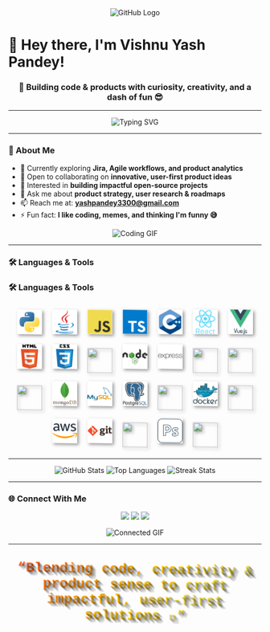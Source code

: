 <div align="center">
  <img src="https://github.com/raghavk16/raghavk16/blob/master/octo.gif" alt="GitHub Logo" width="150" height="150" />
</div>

# 👋 Hey there, I'm Vishnu Yash Pandey!  

<h3 align="center">🚀 Building code & products with curiosity, creativity, and a dash of fun 😎</h3>

---

<div align="center">
  <img src="https://readme-typing-svg.herokuapp.com?font=Fira+Code&pause=1000&color=FF5733&center=true&vCenter=true&width=500&lines=Hey+there!+I'm+Vishnu+Yash+Pandey;I+💻+Code+%26+Build+Products;Product+Management+Explorer;Always+Learning+New+Things+✨" alt="Typing SVG" />
</div>

---

### 🌱 About Me  
- 🌱 Currently exploring **Jira, Agile workflows, and product analytics**  
- 👯 Open to collaborating on **innovative, user-first product ideas**  
- 🤝 Interested in **building impactful open-source projects**  
- 💬 Ask me about **product strategy, user research & roadmaps**  
- 📫 Reach me at: **yashpandey3300@gmail.com**  
- ⚡ Fun fact: **I like coding, memes, and thinking I'm funny 😅**  

<div align="center">
  <img src="https://media.giphy.com/media/3oEjI6SIIHBdRxXI40/giphy.gif" alt="Coding GIF" width="400" />
</div>

---

### 🛠️ Languages & Tools  
### 🛠️ Languages & Tools  
<div align="center" style="margin-top: 20px;">
  <!-- Programming Languages -->
  <img src="https://raw.githubusercontent.com/devicons/devicon/master/icons/python/python-original.svg" width="50" height="50" style="margin: 8px; filter: drop-shadow(3px 3px 3px rgba(0,0,0,0.4)); transform: rotateX(10deg) rotateY(5deg);" /> 
  <img src="https://raw.githubusercontent.com/devicons/devicon/master/icons/java/java-original.svg" width="50" height="50" style="margin: 8px; filter: drop-shadow(3px 3px 3px rgba(0,0,0,0.4)); transform: rotateX(10deg) rotateY(5deg);" /> 
  <img src="https://raw.githubusercontent.com/devicons/devicon/master/icons/javascript/javascript-original.svg" width="50" height="50" style="margin: 8px; filter: drop-shadow(3px 3px 3px rgba(0,0,0,0.4)); transform: rotateX(10deg) rotateY(5deg);" /> 
  <img src="https://raw.githubusercontent.com/devicons/devicon/master/icons/typescript/typescript-original.svg" width="50" height="50" style="margin: 8px; filter: drop-shadow(3px 3px 3px rgba(0,0,0,0.4)); transform: rotateX(10deg) rotateY(5deg);" /> 
  <img src="https://raw.githubusercontent.com/devicons/devicon/master/icons/cplusplus/cplusplus-original.svg" width="50" height="50" style="margin: 8px; filter: drop-shadow(3px 3px 3px rgba(0,0,0,0.4)); transform: rotateX(10deg) rotateY(5deg);" /> 

  <!-- Frameworks & Frontend -->
  <img src="https://raw.githubusercontent.com/devicons/devicon/master/icons/react/react-original-wordmark.svg" width="50" height="50" style="margin: 8px; filter: drop-shadow(3px 3px 3px rgba(0,0,0,0.4)); transform: rotateX(10deg) rotateY(5deg);" /> 
  <img src="https://raw.githubusercontent.com/devicons/devicon/master/icons/vuejs/vuejs-original-wordmark.svg" width="50" height="50" style="margin: 8px; filter: drop-shadow(3px 3px 3px rgba(0,0,0,0.4)); transform: rotateX(10deg) rotateY(5deg);" /> 
  <img src="https://raw.githubusercontent.com/devicons/devicon/master/icons/html5/html5-original-wordmark.svg" width="50" height="50" style="margin: 8px; filter: drop-shadow(3px 3px 3px rgba(0,0,0,0.4)); transform: rotateX(10deg) rotateY(5deg);" /> 
  <img src="https://raw.githubusercontent.com/devicons/devicon/master/icons/css3/css3-original-wordmark.svg" width="50" height="50" style="margin: 8px; filter: drop-shadow(3px 3px 3px rgba(0,0,0,0.4)); transform: rotateX(10deg) rotateY(5deg);" /> 
  <img src="https://www.vectorlogo.zone/logos/tailwindcss/tailwindcss-icon.svg" width="50" height="50" style="margin: 8px; filter: drop-shadow(3px 3px 3px rgba(0,0,0,0.4)); transform: rotateX(10deg) rotateY(5deg);" /> 

  <!-- Backend & Tools -->
  <img src="https://raw.githubusercontent.com/devicons/devicon/master/icons/nodejs/nodejs-original-wordmark.svg" width="50" height="50" style="margin: 8px; filter: drop-shadow(3px 3px 3px rgba(0,0,0,0.4)); transform: rotateX(10deg) rotateY(5deg);" /> 
  <img src="https://raw.githubusercontent.com/devicons/devicon/master/icons/express/express-original-wordmark.svg" width="50" height="50" style="margin: 8px; filter: drop-shadow(3px 3px 3px rgba(0,0,0,0.4)); transform: rotateX(10deg) rotateY(5deg);" /> 
  <img src="https://www.vectorlogo.zone/logos/springio/springio-icon.svg" width="50" height="50" style="margin: 8px; filter: drop-shadow(3px 3px 3px rgba(0,0,0,0.4)); transform: rotateX(10deg) rotateY(5deg);" /> 
  <img src="https://www.vectorlogo.zone/logos/flutterio/flutterio-icon.svg" width="50" height="50" style="margin: 8px; filter: drop-shadow(3px 3px 3px rgba(0,0,0,0.4)); transform: rotateX(10deg) rotateY(5deg);" /> 
  <img src="https://reactnative.dev/img/header_logo.svg" width="50" height="50" style="margin: 8px; filter: drop-shadow(3px 3px 3px rgba(0,0,0,0.4)); transform: rotateX(10deg) rotateY(5deg);" /> 

  <!-- Databases -->
  <img src="https://raw.githubusercontent.com/devicons/devicon/master/icons/mongodb/mongodb-original-wordmark.svg" width="50" height="50" style="margin: 8px; filter: drop-shadow(3px 3px 3px rgba(0,0,0,0.4)); transform: rotateX(10deg) rotateY(5deg);" /> 
  <img src="https://raw.githubusercontent.com/devicons/devicon/master/icons/mysql/mysql-original-wordmark.svg" width="50" height="50" style="margin: 8px; filter: drop-shadow(3px 3px 3px rgba(0,0,0,0.4)); transform: rotateX(10deg) rotateY(5deg);" /> 
  <img src="https://raw.githubusercontent.com/devicons/devicon/master/icons/postgresql/postgresql-original-wordmark.svg" width="50" height="50" style="margin: 8px; filter: drop-shadow(3px 3px 3px rgba(0,0,0,0.4)); transform: rotateX(10deg) rotateY(5deg);" /> 
  <img src="https://www.vectorlogo.zone/logos/redis/redis-icon.svg" width="50" height="50" style="margin: 8px; filter: drop-shadow(3px 3px 3px rgba(0,0,0,0.4)); transform: rotateX(10deg) rotateY(5deg);" /> 

  <!-- DevOps & Cloud -->
  <img src="https://raw.githubusercontent.com/devicons/devicon/master/icons/docker/docker-original-wordmark.svg" width="50" height="50" style="margin: 8px; filter: drop-shadow(3px 3px 3px rgba(0,0,0,0.4)); transform: rotateX(10deg) rotateY(5deg);" /> 
  <img src="https://www.vectorlogo.zone/logos/kubernetes/kubernetes-icon.svg" width="50" height="50" style="margin: 8px; filter: drop-shadow(3px 3px 3px rgba(0,0,0,0.4)); transform: rotateX(10deg) rotateY(5deg);" /> 
  <img src="https://raw.githubusercontent.com/devicons/devicon/master/icons/amazonwebservices/amazonwebservices-original-wordmark.svg" width="50" height="50" style="margin: 8px; filter: drop-shadow(3px 3px 3px rgba(0,0,0,0.4)); transform: rotateX(10deg) rotateY(5deg);" /> 
  <img src="https://raw.githubusercontent.com/devicons/devicon/master/icons/git/git-original-wordmark.svg" width="50" height="50" style="margin: 8px; filter: drop-shadow(3px 3px 3px rgba(0,0,0,0.4)); transform: rotateX(10deg) rotateY(5deg);" /> 

  <!-- Design Tools -->
  <img src="https://www.vectorlogo.zone/logos/figma/figma-icon.svg" width="50" height="50" style="margin: 8px; filter: drop-shadow(3px 3px 3px rgba(0,0,0,0.4)); transform: rotateX(10deg) rotateY(5deg);" /> 
  <img src="https://raw.githubusercontent.com/devicons/devicon/master/icons/photoshop/photoshop-line.svg" width="50" height="50" style="margin: 8px; filter: drop-shadow(3px 3px 3px rgba(0,0,0,0.4)); transform: rotateX(10deg) rotateY(5deg);" /> 
  <img src="https://www.vectorlogo.zone/logos/adobe_illustrator/adobe_illustrator-icon.svg" width="50" height="50" style="margin: 8px; filter: drop-shadow(3px 3px 3px rgba(0,0,0,0.4)); transform: rotateX(10deg) rotateY(5deg);" /> 
</div>


---

<div align="center">
<img src="https://github-readme-stats.vercel.app/api?username=yash7536&show_icons=true&theme=tokyonight" alt="GitHub Stats" />
<img src="https://github-readme-stats.vercel.app/api/top-langs/?username=yash7536&layout=compact&theme=tokyonight" alt="Top Languages" />
<img src="https://github-readme-streak-stats.herokuapp.com/?user=yash7536&theme=tokyonight" alt="Streak Stats" />
</div>

---

### 🌐 Connect With Me  
<p align="center">
<a href="https://linkedin.com/in/yashp33" target="blank"><img src="https://img.shields.io/badge/-LinkedIn-blue?logo=Linkedin&logoColor=white" /></a>
<a href="https://instagram.com/ya.sh7536" target="blank"><img src="https://img.shields.io/badge/-Instagram-E4405F?logo=Instagram&logoColor=white" /></a>
<a href="https://twitter.com/yourhandle" target="blank"><img src="https://img.shields.io/badge/-Twitter-1DA1F2?logo=twitter&logoColor=white" /></a>
</p>

<div align="center">
<img src="https://media.giphy.com/media/26FPy3QZQqGtDcrja/giphy.gif" alt="Connected GIF" width="350" />
</div>

---

<!-- 3D Quote Section -->
<div align="center">
  <h2 style="
      font-family: 'Courier New', Courier, monospace;
      font-size: 28px;
      font-weight: bold;
      background: linear-gradient(135deg, #FF5733, #FFC300, #DAF7A6);
      -webkit-background-clip: text;
      -webkit-text-fill-color: transparent;
      text-shadow:
        2px 2px 0 rgba(0,0,0,0.25),
        4px 4px 0 rgba(0,0,0,0.2),
        6px 6px 0 rgba(0,0,0,0.15),
        8px 8px 0 rgba(0,0,0,0.1);
      transform: rotateX(8deg) rotateY(6deg);
      display: inline-block;
      margin-top: 20px;
  ">
    “Blending code, creativity & product sense to craft impactful, user-first solutions 🚀”
  </h2>
</div>
